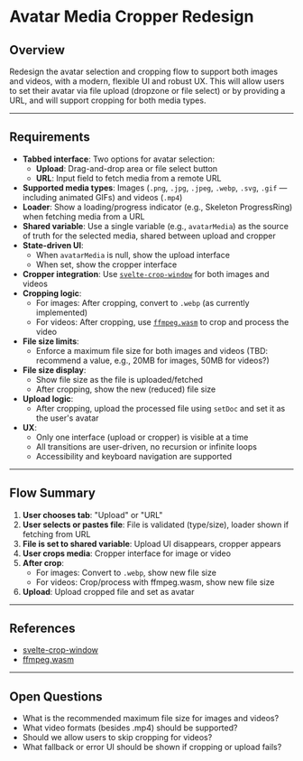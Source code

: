 # Avatar Media Cropper Redesign

## Overview
Redesign the avatar selection and cropping flow to support both images and videos, with a modern, flexible UI and robust UX. This will allow users to set their avatar via file upload (dropzone or file select) or by providing a URL, and will support cropping for both media types.

---

## Requirements

- **Tabbed interface**: Two options for avatar selection:
  - **Upload**: Drag-and-drop area or file select button
  - **URL**: Input field to fetch media from a remote URL
- **Supported media types**: Images (`.png`, `.jpg`, `.jpeg`, `.webp`, `.svg`, `.gif` — including animated GIFs) and videos (`.mp4`)
- **Loader**: Show a loading/progress indicator (e.g., Skeleton ProgressRing) when fetching media from a URL
- **Shared variable**: Use a single variable (e.g., `avatarMedia`) as the source of truth for the selected media, shared between upload and cropper
- **State-driven UI**:
  - When `avatarMedia` is null, show the upload interface
  - When set, show the cropper interface
- **Cropper integration**: Use [`svelte-crop-window`](https://github.com/sabine/svelte-crop-window) for both images and videos
- **Cropping logic**:
  - For images: After cropping, convert to `.webp` (as currently implemented)
  - For videos: After cropping, use [`ffmpeg.wasm`](https://github.com/ffmpegwasm/ffmpeg.wasm?tab=readme-ov-file) to crop and process the video
- **File size limits**:
  - Enforce a maximum file size for both images and videos (TBD: recommend a value, e.g., 20MB for images, 50MB for videos?)
- **File size display**:
  - Show file size as the file is uploaded/fetched
  - After cropping, show the new (reduced) file size
- **Upload logic**:
  - After cropping, upload the processed file using `setDoc` and set it as the user's avatar
- **UX**:
  - Only one interface (upload or cropper) is visible at a time
  - All transitions are user-driven, no recursion or infinite loops
  - Accessibility and keyboard navigation are supported

---

## Flow Summary
1. **User chooses tab**: "Upload" or "URL"
2. **User selects or pastes file**: File is validated (type/size), loader shown if fetching from URL
3. **File is set to shared variable**: Upload UI disappears, cropper appears
4. **User crops media**: Cropper interface for image or video
5. **After crop**:
    - For images: Convert to `.webp`, show new file size
    - For videos: Crop/process with ffmpeg.wasm, show new file size
6. **Upload**: Upload cropped file and set as avatar

---

## References
- [svelte-crop-window](https://github.com/sabine/svelte-crop-window)
- [ffmpeg.wasm](https://github.com/ffmpegwasm/ffmpeg.wasm?tab=readme-ov-file)

---

## Open Questions
- What is the recommended maximum file size for images and videos?
- What video formats (besides .mp4) should be supported?
- Should we allow users to skip cropping for videos?
- What fallback or error UI should be shown if cropping or upload fails? 